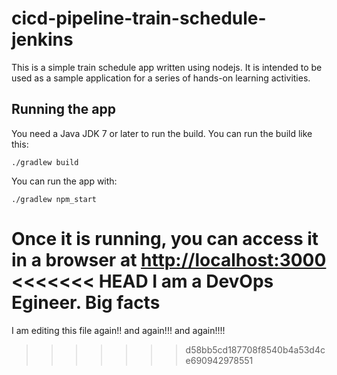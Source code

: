 # cicd-pipeline-train-schedule-jenkins

This is a simple train schedule app written using nodejs. It is intended to be used as a sample application for a series of hands-on learning activities.

## Running the app

You need a Java JDK 7 or later to run the build. You can run the build like this:

    ./gradlew build

You can run the app with:

    ./gradlew npm_start

Once it is running, you can access it in a browser at [http://localhost:3000](http://localhost:3000)
<<<<<<< HEAD
I am a DevOps Egineer. Big facts
=======

I am editing this file
again!!
and again!!!
and again!!!!
>>>>>>> d58bb5cd187708f8540b4a53d4ce690942978551
